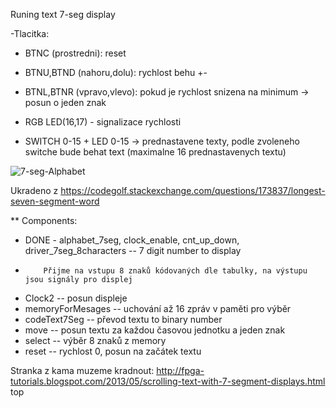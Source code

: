 Runing text 7-seg display

-Tlacitka:
* BTNC (prostredni): reset
* BTNU,BTND (nahoru,dolu): rychlost behu +-
* BTNL,BTNR (vpravo,vlevo): pokud je rychlost snizena na minimum -> posun o jeden znak

* RGB LED(16,17) - signalizace rychlosti

* SWITCH 0-15  +  LED 0-15  -> prednastavene texty, podle zvoleneho switche bude behat text (maximalne 16 prednastavenych textu)

![7-seg-Alphabet](images/7-seg-Alphabet.jpg)

Ukradeno z https://codegolf.stackexchange.com/questions/173837/longest-seven-segment-word

** Components:
  * DONE - alphabet_7seg, clock_enable, cnt_up_down, driver_7seg_8characters -- 7 digit number to display
  *         Přijme na vstupu 8 znaků kódovaných dle tabulky, na výstupu jsou signály pro displej
 
  * Clock2 -- posun displeje
  * memoryForMesages -- uchování až 16 zpráv v paměti pro výběr
  * codeText7Seg -- převod textu to binary number
  * move           -- posun textu za každou časovou jednotku a jeden znak
  * select         -- výběr 8 znaků z memory
  * reset          -- rychlost 0, posun na začátek textu
  
  
  Stranka z kama muzeme kradnout: http://fpga-tutorials.blogspot.com/2013/05/scrolling-text-with-7-segment-displays.html
  top
  
  
